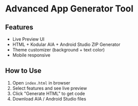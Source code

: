 
# Advanced App Generator Tool

## Features
- Live Preview UI
- HTML + Kodular AIA + Android Studio ZIP Generator
- Theme customizer (background + text color)
- Mobile responsive

## How to Use
1. Open `index.html` in browser
2. Select features and see live preview
3. Click "Generate HTML" to get code
4. Download AIA / Android Studio files
